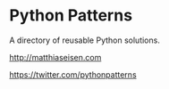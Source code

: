 Python Patterns
========

A directory of reusable Python solutions.

http://matthiaseisen.com

https://twitter.com/pythonpatterns
